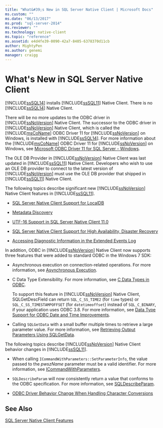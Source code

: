 ```yaml
---
title: "What&#39;s New in SQL Server Native Client | Microsoft Docs"
ms.custom: ""
ms.date: "06/13/2017"
ms.prod: "sql-server-2014"
ms.reviewer: ""
ms.technology: native-client
ms.topic: "reference"
ms.assetid: e4d4fe39-0090-42a7-8405-6378370d11cb
author: MightyPen
ms.author: genemi
manager: craigg
---
```

# What&#39;s New in SQL Server Native Client
  [!INCLUDE[ssSQL14](../../includes/sssql14-md.md)] installs [!INCLUDE[ssSQL11](../../includes/sssql11-md.md)] Native Client. There is no [!INCLUDE[ssSQL14](../../includes/sssql14-md.md)] Native Client.  
  
 There will be no more updates to the ODBC driver in [!INCLUDE[ssNoVersion](../../includes/ssnoversion-md.md)] Native Client. The successor to the ODBC driver in [!INCLUDE[ssNoVersion](../../includes/ssnoversion-md.md)] Native Client, which is called the [!INCLUDE[msCoName](../../includes/msconame-md.md)] ODBC Driver 11 for [!INCLUDE[ssNoVersion](../../includes/ssnoversion-md.md)] on Windows, is installed with [!INCLUDE[ssSQL14](../../includes/sssql14-md.md)]. For more information about the [!INCLUDE[msCoName](../../includes/msconame-md.md)] ODBC Driver 11 for [!INCLUDE[ssNoVersion](../../includes/ssnoversion-md.md)] on Windows, see [Microsoft ODBC Driver 11 for SQL Server - Windows](http://www.microsoft.com/download/details.aspx?id=36434).  
  
 The OLE DB Provider in [!INCLUDE[ssNoVersion](../../includes/ssnoversion-md.md)] Native Client was last updated in [!INCLUDE[ssSQL11](../../includes/sssql11-md.md)] Native Client. Developers who wish to use an OLE DB provider to connect to the latest version of [!INCLUDE[ssNoVersion](../../includes/ssnoversion-md.md)] must use the OLE DB provider that shipped in [!INCLUDE[ssSQL11](../../includes/sssql11-md.md)] Native Client.  
  
 The following topics describe significant new [!INCLUDE[ssNoVersion](../../includes/ssnoversion-md.md)] Native Client features in [!INCLUDE[ssSQL11](../../includes/sssql11-md.md)].  
  
-   [SQL Server Native Client Support for LocalDB](features/sql-server-native-client-support-for-localdb.md)  
  
-   [Metadata Discovery](features/metadata-discovery.md)  
  
-   [UTF-16 Support in SQL Server Native Client 11.0](features/utf-16-support-in-sql-server-native-client-11-0.md)  
  
-   [SQL Server Native Client Support for High Availability, Disaster Recovery](features/sql-server-native-client-support-for-high-availability-disaster-recovery.md)  
  
-   [Accessing Diagnostic Information in the Extended Events Log](features/accessing-diagnostic-information-in-the-extended-events-log.md)  
  
 In addition, ODBC in [!INCLUDE[ssNoVersion](../../includes/ssnoversion-md.md)] Native Client now supports three features that were added to standard ODBC in the Windows 7 SDK:  
  
-   Asynchronous execution on connection-related operations. For more information, see [Asynchronous Execution](http://go.microsoft.com/fwlink/?LinkID=191493).  
  
-   C Data Type Extensibility. For more information, see [C Data Types in ODBC](http://go.microsoft.com/fwlink/?LinkID=191495).  
  
     To support this feature in [!INCLUDE[ssNoVersion](../../includes/ssnoversion-md.md)] Native Client, SQLGetDescField can return `SQL_C_SS_TIME2` (for `time` types) or `SQL_C_SS_TIMESTAMPOFFSET` (for `datetimeoffset`) instead of `SQL_C_BINARY`, if your application uses ODBC 3.8. For more information, see [Data Type Support for ODBC Date and Time Improvements](features/date-and-time-improvements.md).  
  
-   Calling `SQLGetData` with a small buffer multiple times to retrieve a large parameter value. For more information, see [Retrieving Output Parameters Using SQLGetData](http://go.microsoft.com/fwlink/?LinkID=191494).  
  
 The following topics describe [!INCLUDE[ssNoVersion](../../includes/ssnoversion-md.md)] Native Client behavior changes in [!INCLUDE[ssSQL11](../../includes/sssql11-md.md)].  
  
-   When calling `ICommandWithParameters::SetParameterInfo`, the value passed to the *pwszName* parameter must be a valid identifier. For more information, see [ICommandWithParameters](../native-client-ole-db-interfaces/icommandwithparameters.md).  
  
-   `SQLDescribeParam` will now consistently return a value that conforms to the ODBC specification. For more information, see [SQLDescribeParam](../native-client-odbc-api/sqldescribeparam.md).  
  
-   [ODBC Driver Behavior Change When Handling Character Conversions](features/odbc-driver-behavior-change-when-handling-character-conversions.md)  
  
## See Also  
 [SQL Server Native Client Features](features/sql-server-native-client-features.md)  
  
  
